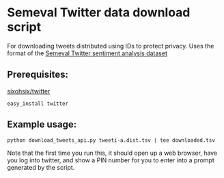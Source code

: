 Semeval Twitter data download script
====================

For downloading tweets distributed using IDs to protect privacy.  Uses the format of the [Semeval Twitter sentiment analysis dataset](http://www.cs.york.ac.uk/semeval-2013/task2/index.php?id=data)

Prerequisites:
--------------
[sixohsix/twitter](https://github.com/sixohsix/twitter)

	easy_install twitter

Example usage:
--------------

	python download_tweets_api.py tweeti-a.dist.tsv | tee downloaded.tsv

Note that the first time you run this, it should open up a web browser, have you log into twitter, and show a PIN number for you to enter into a prompt generated by the script.

